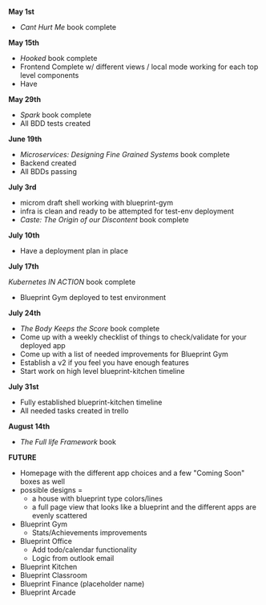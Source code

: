 **May 1st**

- _Cant Hurt Me_ book complete

**May 15th**

- _Hooked_ book complete
- Frontend Complete w/ different views / local mode working for each top level components
- Have

**May 29th**

- _Spark_ book complete
- All BDD tests created

**June 19th**

- _Microservices: Designing Fine Grained Systems_ book complete
- Backend created
- All BDDs passing

**July 3rd**

- microm draft shell working with blueprint-gym
- infra is clean and ready to be attempted for test-env deployment
- _Caste: The Origin of our Discontent_ book complete

**July 10th**

- Have a deployment plan in place

**July 17th**

_Kubernetes IN ACTION_ book complete

- Blueprint Gym deployed to test environment

**July 24th**

- _The Body Keeps the Score_ book complete
- Come up with a weekly checklist of things to check/validate for your deployed app
- Come up with a list of needed improvements for Blueprint Gym
- Establish a v2 if you feel you have enough features
- Start work on high level blueprint-kitchen timeline

**July 31st**

- Fully established blueprint-kitchen timeline
- All needed tasks created in trello

**August 14th**

- _The Full life Framework_ book

**FUTURE**

- Homepage with the different app choices and a few "Coming Soon" boxes as well
- possible designs =
  - a house with blueprint type colors/lines
  - a full page view that looks like a blueprint and the different apps are evenly scattered
- Blueprint Gym
  - Stats/Achievements improvements
- Blueprint Office
  - Add todo/calendar functionality
  - Logic from outlook email
- Blueprint Kitchen
- Blueprint Classroom
- Blueprint Finance (placeholder name)
- Blueprint Arcade
